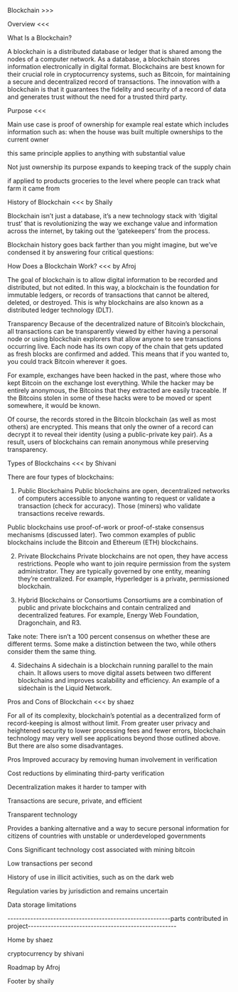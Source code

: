 Blockchain >>>

Overview  <<<

What Is a Blockchain?

A blockchain is a distributed database or ledger that is shared among the nodes of a computer network. As a database, a blockchain stores information electronically in digital format. Blockchains are best known for their crucial role in cryptocurrency systems, such as Bitcoin, for maintaining a secure and decentralized record of transactions. The innovation with a blockchain is that it guarantees the fidelity and security of a record of data and generates trust without the need for a trusted third party.

Purpose <<<

Main use case is proof of ownership
for example real estate which includes information such as:
when the house was built
multiple ownerships
to the current owner

this same principle applies to anything with substantial value

Not just ownership its purpose expands to keeping track of the supply chain

if applied to products groceries to the level where people can track what farm it came from

History of Blockchain <<<
by
Shaily

Blockchain isn’t just a database, it’s a new technology stack with ‘digital trust’ that is revolutionizing the way we exchange value and information across the internet, by taking out the ‘gatekeepers’ from the process.

Blockchain history goes back farther than you might imagine, but we’ve condensed it by answering four critical questions:

How Does a Blockchain Work? <<<
by
Afroj

The goal of blockchain is to allow digital information to be recorded and distributed, but not edited. In this way, a blockchain is the foundation for immutable ledgers, or records of transactions that cannot be altered, deleted, or destroyed. This is why blockchains are also known as a distributed ledger technology (DLT).

Transparency
Because of the decentralized nature of Bitcoin’s blockchain, all transactions can be transparently viewed by either having a personal node or using blockchain explorers that allow anyone to see transactions occurring live. Each node has its own copy of the chain that gets updated as fresh blocks are confirmed and added. This means that if you wanted to, you could track Bitcoin wherever it goes. 

For example, exchanges have been hacked in the past, where those who kept Bitcoin on the exchange lost everything. While the hacker may be entirely anonymous, the Bitcoins that they extracted are easily traceable. If the Bitcoins stolen in some of these hacks were to be moved or spent somewhere, it would be known.

Of course, the records stored in the Bitcoin blockchain (as well as most others) are encrypted. This means that only the owner of a record can decrypt it to reveal their identity (using a public-private key pair). As a result, users of blockchains can remain anonymous while preserving transparency.


Types of Blockchains <<<
by
Shivani

There are four types of blockchains:

1. Public Blockchains
Public blockchains are open, decentralized networks of computers accessible to anyone wanting to request or validate a transaction (check for accuracy). Those (miners) who validate transactions receive rewards.

Public blockchains use proof-of-work or proof-of-stake consensus mechanisms (discussed later). Two common examples of public blockchains include the Bitcoin and Ethereum (ETH) blockchains.

2. Private Blockchains
Private blockchains are not open, they have access restrictions. People who want to join require permission from the system administrator. They are typically governed by one entity, meaning they’re centralized. For example, Hyperledger is a private, permissioned blockchain.

3. Hybrid Blockchains or Consortiums
Consortiums are a combination of public and private blockchains and contain centralized and decentralized features. For example, Energy Web Foundation, Dragonchain, and R3.

Take note: There isn’t a 100 percent consensus on whether these are different terms. Some make a distinction between the two, while others consider them the same thing.

4. Sidechains
A sidechain is a blockchain running parallel to the main chain. It allows users to move digital assets between two different blockchains and improves scalability and efficiency. An example of a sidechain is the Liquid Network.

Pros and Cons of Blockchain <<<
by
shaez

For all of its complexity, blockchain’s potential as a decentralized form of record-keeping is almost without limit. From greater user privacy and heightened security to lower processing fees and fewer errors, blockchain technology may very well see applications beyond those outlined above. But there are also some disadvantages.

Pros
Improved accuracy by removing human involvement in verification

Cost reductions by eliminating third-party verification

Decentralization makes it harder to tamper with

Transactions are secure, private, and efficient

Transparent technology

Provides a banking alternative and a way to secure personal information for citizens of countries with unstable or underdeveloped governments

Cons
Significant technology cost associated with mining bitcoin

Low transactions per second

History of use in illicit activities, such as on the dark web

Regulation varies by jurisdiction and remains uncertain

Data storage limitations

---------------------------------------------------------parts contributed in project----------------------------------------------------

Home
by shaez

cryptocurrency
by shivani

Roadmap 
by Afroj

Footer
by shaily